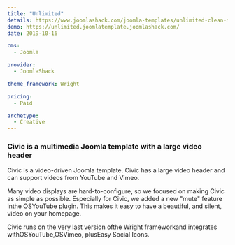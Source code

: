 ```yaml
---
title: "Unlimited"
details: https://www.joomlashack.com/joomla-templates/unlimited-clean-minimalist
demo: https://unlimited.joomlatemplate.joomlashack.com/
date: 2019-10-16

cms: 
  - Joomla

provider:
  - JoomlaShack

theme_framework: Wright

pricing:
  - Paid

archetype:
  - Creative
---
```


### Civic is a multimedia Joomla template with a large video header

Civic is a video-driven Joomla template. Civic has a large video header and can support videos from YouTube and Vimeo.

Many video displays are hard-to-configure, so we focused on making Civic as simple as possible. Especially for Civic, we added a new "mute" feature inthe OSYouTube plugin. This makes it easy to have a beautiful, and silent, video on your homepage.

Civic runs on the very last version ofthe Wright frameworkand integrates withOSYouTube,OSVimeo, plusEasy Social Icons.